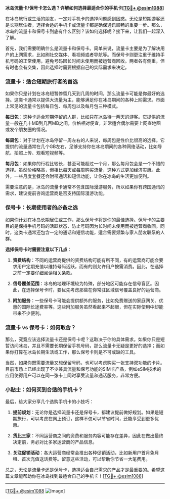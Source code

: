**冰岛流量卡/保号卡怎么选？详解如何选择最适合你的手机卡[[TG💪+ @esim1088](https://t.me/s/esim1088)]**

在冰岛旅行或生活的朋友，一定对手机卡的选择问题感到困惑。无论是短期游客还是长期居住者，选择合适的手机卡或流量卡都是确保通讯顺畅的重要一步。那么，冰岛的流量卡和保号卡到底有什么区别？该如何选择呢？接下来，让我们一起深入了解。

首先，我们需要明确什么是流量卡和保号卡。简单来说，流量卡主要是为了解决用户的上网需求，比如刷社交媒体、看视频或者导航等。而保号卡则更注重于维持手机号码的正常使用，避免号码因长时间未使用而被运营商回收。两者各有侧重，但有时也会有交集，因此选择时需要根据自己的实际需求来决定。

### 流量卡：适合短期旅行者的首选

如果你只是计划在冰岛短暂停留几天到几周的时间，那么流量卡可能是你最好的选择。这类卡通常以提供大流量为主，能够满足你在冰岛期间的各种上网需求。市面上常见的流量卡包括每日包、每周包以及每月包三种模式。

**每日包**：这种卡适合短期停留的人群，比如只在冰岛待一两天的游客。它提供的流量一般在几十MB到几百MB之间，价格相对便宜，非常适合偶尔需要上网查地图或发个朋友圈的情况。

**每周包**：对于计划在冰岛停留一周左右的人来说，每周包是性价比很高的选择。它提供的流量通常在几个GB左右，足够支持你在冰岛期间的各种网络活动，比如导航、拍照上传、观看短视频等。

**每月包**：如果你的行程比较长，甚至可能超过一个月，那么每月包会是一个不错的选择。虽然价格略高，但相比每天或每周购买流量，这种方式更加经济实惠。此外，一些月度套餐还会附带通话和短信功能，让你在冰岛的生活更加便利。

需要注意的是，冰岛的流量卡通常不包含国际漫游服务，所以如果你有跨国通讯的需求，建议提前咨询运营商是否支持国际漫游功能。

### 保号卡：长期使用者的必备之选

如果你计划在冰岛长期居住或工作，那么保号卡将是你的最佳选择。保号卡的主要目的是保持手机号码的活跃状态，防止号码因为长时间未使用而被运营商收回。同时，这类卡通常还包含一定的通话和短信功能，适合需要频繁与家人朋友联系的人群。

**选择保号卡时需要注意以下几点**：

1. **资费结构**：不同的运营商提供的资费结构可能有所不同，有的运营商可能会要求用户定期充值以维持号码活跃，而有的则允许用户按需消费。因此，在选择之前一定要仔细阅读相关条款。
   
2. **信号覆盖范围**：冰岛的地理环境较为特殊，部分地区可能存在信号盲区。因此，在选择保号卡时，要优先考虑那些在你常驻区域信号覆盖良好的运营商。

3. **附加服务**：一些保号卡可能会提供额外的服务，比如免费赠送的家庭网关、优惠的国际长途费率等。这些附加服务虽然看起来不起眼，但在实际使用中却能带来不少便利。

### 流量卡 vs 保号卡：如何取舍？

那么，究竟应该选择流量卡还是保号卡呢？这取决于你的具体需求。如果你只是短暂访问冰岛，并且不需要长期保留手机号码，那么流量卡无疑是更好的选择；而如果你打算在冰岛长期生活或工作，那么保号卡则是不可或缺的工具。

当然，如果你既需要流量又想保留号码，也可以考虑购买一张支持双功能的卡片。目前市场上已经出现了不少兼具流量和保号功能的SIM卡产品，例如eSIM技术的应用使得用户可以在同一张卡上同时享受流量和通话服务，非常方便。

### 小贴士：如何买到合适的手机卡？

最后，给大家分享几个选购手机卡的小技巧：

1. **提前规划**：无论你是选择流量卡还是保号卡，都建议提前做好规划。如果是短期旅行，可以考虑在网上预订，这样不仅可以节省时间，还能享受到更多优惠。

2. **货比三家**：不同运营商之间的资费和服务内容可能存在差异，因此在做出最终决定前，务必对比多家运营商的产品信息。

3. **关注促销活动**：各大运营商经常会推出各种促销活动，比如新用户首月免月租、首次充值送话费等。留意这些活动，可以帮助你节省一大笔费用。

总之，无论是流量卡还是保号卡，选择适合自己需求的产品才是最重要的。希望这篇文章能帮助你在冰岛找到最适合自己的手机卡！[[TG💪+ @esim1088](https://t.me/s/esim1088)]

---

[[TG💪+ @esim1088](https://t.me/s/esim1088) ![Image](https://i.postimg.cc/4NQfJmqS/Snipaste-2025-05-13-00-14-12.png)]